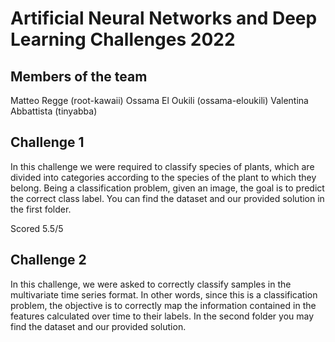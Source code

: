 # Artificial Neural Networks and Deep Learning Challenges 2022

## Members of the team

Matteo Regge (root-kawaii)
Ossama El Oukili (ossama-eloukili)
Valentina Abbattista (tinyabba)

## Challenge 1

In this challenge we were required to classify species of plants, which are divided into categories according to the species of the plant to which they belong. Being a classification problem, given an image, the goal is to predict the correct class label.
You can find the dataset and our provided solution in the first folder.

Scored 5.5/5

## Challenge 2 

In this challenge, we were asked to correctly classify samples in the multivariate time series format.
In other words, since this is a classification problem, the objective is to correctly map the information contained in the features calculated over time to their labels.
In the second folder you may find the dataset and our provided solution.


